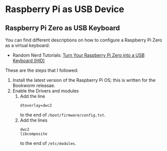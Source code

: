 # Raspberry Pi as USB Device

## Raspberry&nbsp;Pi&nbsp;Zero as USB Keyboard

You can find different descriptions on how to configure a Raspberry&nbsp;Pi&nbsp;Zero as a virtual keyboard:

  - Random Nerd Tutorials: [Turn Your Raspberry Pi Zero into a USB Keyboard (HID)](https://randomnerdtutorials.com/raspberry-pi-zero-usb-keyboard-hid/)

These are the steps that I followed:

  1. Install the latest version of the Raspberry&nbsp;Pi&nbsp;OS; this is written for the Bookworm releasae.
  2. Enable the Drivers and modules
     1. Add the line
        ```
        dtoverlay=dwc2
        ```
        to the end of `/boot/firmware/config.txt`.
      2. Add the lines
         ```
         dwc2
         libcomposite
         ```
         to the end of `/etc/modules`.
         
